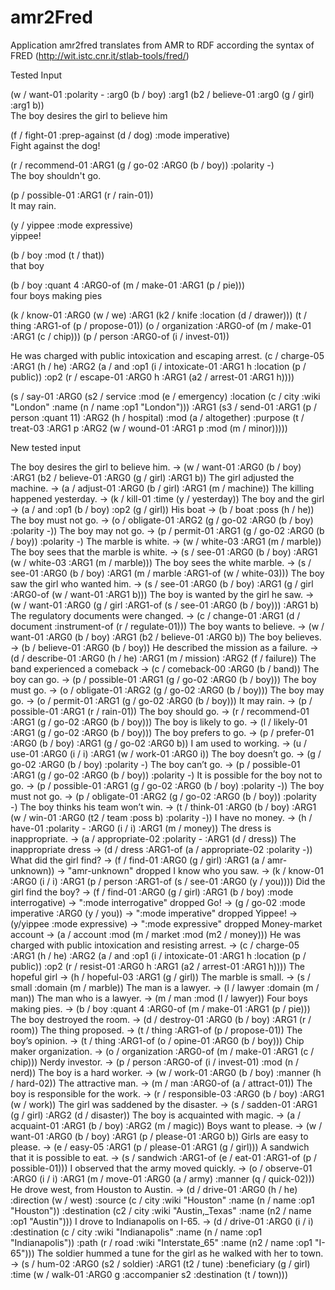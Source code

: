 # amr2Fred

Application amr2fred translates from AMR to RDF according the syntax of FRED (http://wit.istc.cnr.it/stlab-tools/fred/)



Tested Input 

(w / want-01 :polarity - :arg0 (b / boy) :arg1 (b2 / believe-01 :arg0 (g / girl) :arg1 b)) 				
The boy desires the girl to believe him

(f / fight-01 :prep-against (d / dog) :mode imperative) 												
Fight against the dog!

(r / recommend-01 :ARG1 (g / go-02 :ARG0 (b / boy)) :polarity -) 										
The boy shouldn't go.

(p / possible-01 :ARG1 (r / rain-01)) 																	
It may rain.

(y / yippee :mode expressive)																			
yippee!

(b / boy :mod (t / that)) 																				
that boy

(b / boy :quant 4 :ARG0-of (m / make-01 :ARG1 (p / pie)))  												
four boys making pies

(k / know-01 :ARG0 (w / we) :ARG1 (k2 / knife :location (d / drawer))) 
(t / thing :ARG1-of (p / propose-01))
(o / organization :ARG0-of (m / make-01 :ARG1 (c / chip)))
(p / person :ARG0-of (i / invest-01))


		
He was charged with public intoxication and escaping arrest.
(c / charge-05
   :ARG1 (h / he)
   :ARG2 (a / and
            :op1 (i / intoxicate-01
                    :ARG1 h
                    :location (p / public))
            :op2 (r / escape-01
                    :ARG0 h
                    :ARG1 (a2 / arrest-01
                              :ARG1 h))))
                              
                              
                              
                              

(s / say-01
      :ARG0 (s2 / service
            :mod (e / emergency)
            :location (c / city :wiki "London"
                  :name (n / name :op1 "London")))
      :ARG1 (s3 / send-01
            :ARG1 (p / person :quant 11)
            :ARG2 (h / hospital)
            :mod (a / altogether)
            :purpose (t / treat-03
                  :ARG1 p
                  :ARG2 (w / wound-01
                        :ARG1 p
                        :mod (m / minor)))))
                        

New tested input

The boy desires the girl to believe him. -> (w / want-01 :ARG0 (b / boy) :ARG1 (b2 / believe-01 :ARG0 (g / girl) :ARG1 b))
The girl adjusted the machine. -> (a / adjust-01 :ARG0 (b / girl) :ARG1 (m / machine))
The killing happened yesterday. -> (k / kill-01 :time (y / yesterday))
The boy and the girl -> (a / and :op1 (b / boy) :op2 (g / girl))
His boat -> (b / boat :poss (h / he))
The boy must not go. -> (o / obligate-01 :ARG2 (g / go-02 :ARG0 (b / boy) :polarity -))
The boy may not go. -> (p / permit-01 :ARG1 (g / go-02 :ARG0 (b / boy)) :polarity -)
The marble is white. -> (w / white-03 :ARG1 (m / marble))
The boy sees that the marble is white. -> (s / see-01 :ARG0 (b / boy) :ARG1 (w / white-03 :ARG1 (m / marble)))
The boy sees the white marble. -> (s / see-01 :ARG0 (b / boy) :ARG1 (m / marble :ARG1-of (w / white-03)))
The boy saw the girl who wanted him. -> (s / see-01 :ARG0 (b / boy) :ARG1 (g / girl :ARG0-of (w / want-01 :ARG1 b)))
The boy is wanted by the girl he saw. -> (w / want-01 :ARG0 (g / girl :ARG1-of (s / see-01 :ARG0 (b / boy))) :ARG1 b)
The regulatory documents were changed. -> (c / change-01 :ARG1 (d / document :instrument-of (r / regulate-01)))
The boy wants to believe. -> (w / want-01 :ARG0 (b / boy) :ARG1 (b2 / believe-01 :ARG0 b))
The boy believes. -> (b / believe-01 :ARG0 (b / boy))
He described the mission as a failure. -> (d / describe-01 :ARG0 (h / he) :ARG1 (m / mission) :ARG2 (f / failure))
The band experienced a comeback -> (c / comeback-00 :ARG0 (b / band))
The boy can go. -> (p / possible-01 :ARG1 (g / go-02 :ARG0 (b / boy)))
The boy must go. -> (o / obligate-01 :ARG2 (g / go-02 :ARG0 (b / boy)))
The boy may go. -> (o / permit-01 :ARG1 (g / go-02 :ARG0 (b / boy)))
It may rain. -> (p / possible-01 :ARG1 (r / rain-01))
The boy should go. -> (r / recommend-01 :ARG1 (g / go-02 :ARG0 (b / boy)))
The boy is likely to go. -> (l / likely-01 :ARG1 (g / go-02 :ARG0 (b / boy)))
The boy prefers to go. -> (p / prefer-01 :ARG0 (b / boy) :ARG1 (g / go-02 :ARG0 b))
I am used to working. -> (u / use-01 :ARG0 (i / i) :ARG1 (w / work-01 :ARG0 i))
The boy doesn’t go. -> (g / go-02 :ARG0 (b / boy) :polarity -)
The boy can’t go. -> (p / possible-01 :ARG1  (g / go-02 :ARG0 (b / boy)) :polarity -)
It is possible for the boy not to go. -> (p / possible-01 :ARG1 (g / go-02 :ARG0 (b / boy) :polarity -))
The boy must not go. -> (p / obligate-01 :ARG2 (g / go-02 :ARG0 (b / boy)) :polarity -)
The boy thinks his team won’t win. -> (t / think-01 :ARG0 (b / boy) :ARG1 (w / win-01 :ARG0 (t2 / team :poss b) :polarity -))
I have no money. -> (h / have-01 :polarity - :ARG0 (i / i) :ARG1 (m / money))
The dress is inappropriate. -> (a / appropriate-02 :polarity - :ARG1 (d / dress))
The inappropriate dress -> (d / dress :ARG1-of (a / appropriate-02 :polarity -))
What did the girl find? -> (f / find-01 :ARG0 (g / girl) :ARG1 (a / amr-unknown)) -> "amr-unknown" dropped
I know who you saw. -> (k / know-01 :ARG0 (i / i) :ARG1 (p / person :ARG1-of (s / see-01 :ARG0 (y / you))))
Did the girl find the boy? -> (f / find-01 :ARG0 (g / girl) :ARG1 (b / boy) :mode interrogative) -> ":mode interrogative" dropped
Go! -> (g / go-02 :mode imperative :ARG0 (y / you)) -> ":mode imperative" dropped
Yippee! -> (y/yippee :mode expressive) -> ":mode expressive" dropped
Money-market account -> (a / account :mod (m / market :mod (m2 / money)))
He was charged with public intoxication and resisting arrest. -> (c / charge-05 :ARG1 (h / he) :ARG2 (a / and :op1 (i / intoxicate-01 :ARG1 h :location (p / public)) :op2 (r / resist-01 :ARG0 h :ARG1 (a2 / arrest-01 :ARG1 h))))
The hopeful girl -> (h / hopeful-03 :ARG1 (g / girl)) 
The marble is small. -> (s / small :domain (m / marble))
The man is a lawyer. -> (l / lawyer :domain (m / man))
The man who is a lawyer. -> (m / man :mod (l / lawyer))
Four boys making pies. -> (b / boy :quant 4 :ARG0-of (m / make-01 :ARG1 (p / pie)))
The boy destroyed the room. -> (d / destroy-01 :ARG0 (b / boy) :ARG1 (r / room))
The thing proposed. -> (t / thing :ARG1-of (p / propose-01))
The boy’s opinion. -> (t / thing :ARG1-of (o / opine-01 :ARG0 (b / boy))) 
Chip maker organization. -> (o / organization :ARG0-of (m / make-01 :ARG1 (c / chip)))
Nerdy investor. -> (p / person :ARG0-of (i / invest-01) :mod (n / nerd))
The boy is a hard worker. -> (w / work-01 :ARG0 (b / boy) :manner (h / hard-02)) 
The attractive man. -> (m / man :ARG0-of (a / attract-01))
The boy is responsible for the work. -> (r / responsible-03 :ARG0 (b / boy) :ARG1 (w / work)) 
The girl was saddened by the disaster. -> (s / sadden-01 :ARG1 (g / girl) :ARG2 (d / disaster))
The boy is acquainted with magic. -> (a / acquaint-01 :ARG1 (b / boy) :ARG2 (m / magic))
Boys want to please. -> (w / want-01 :ARG0 (b / boy) :ARG1 (p / please-01 :ARG0 b))
Girls are easy to please. -> (e / easy-05 :ARG1 (p / please-01 :ARG1 (g / girl)))
A sandwich that it is possible to eat. -> (s / sandwich :ARG1-of (e / eat-01 :ARG1-of (p / possible-01)))
I observed that the army moved quickly. -> (o / observe-01 :ARG0 (i / i) :ARG1  (m / move-01 :ARG0 (a / army) :manner (q / quick-02)))
He drove west, from Houston to Austin. -> (d / drive-01 :ARG0 (h / he) :direction (w / west) :source (c / city :wiki "Houston" :name (n / name :op1 "Houston")) :destination (c2 / city :wiki "Austin,_Texas" :name (n2 / name :op1 "Austin")))
I drove to Indianapolis on I-65. -> (d / drive-01 :ARG0 (i / i) :destination (c / city :wiki "Indianapolis" :name (n / name :op1 "Indianapolis")) :path (r / road :wiki "Interstate_65" :name (n2 / name :op1 "I-65")))
The soldier hummed a tune for the girl as he walked with her to town. -> (s / hum-02 :ARG0 (s2 / soldier) :ARG1 (t2 / tune) :beneficiary (g / girl) :time (w / walk-01 :ARG0 g :accompanier s2 :destination (t / town)))
